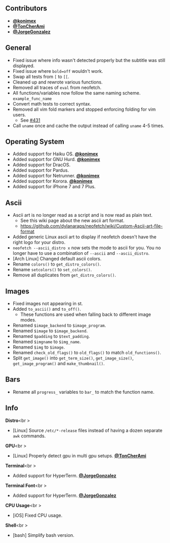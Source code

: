 ## Contributors

- **[@konimex](https://github.com/konimex)**
- **[@TonCherAmi](https://github.com/TonCherAmi)**
- **[@JorgeGonzalez](https://github.com/JorgeGonzalez)**


## General

- Fixed issue where info wasn't detected properly but the subtitle was still displayed.
- Fixed issue where `bold=off` wouldn't work.
- Swap all tests from `[` to `[[`.
- Cleaned up and rewrote various functions.
- Removed all traces of `eval` from neofetch.
- All functions/variables now follow the same naming scheme. `example_func_name`
- Convert math tests to correct syntax.
- Removed all vim fold markers and stopped enforcing folding for vim users.
    - See [#431](https://github.com/dylanaraps/neofetch/pull/431)
- Call `uname` once and cache the output instead of calling `uname` 4-5 times.


## Operating System

- Added support for Haiku OS. **[@konimex](https://github.com/konimex)**
- Added support for GNU Hurd. **[@konimex](https://github.com/konimex)**
- Added support for DracOS.
- Added support for Pardus.
- Added support for Netrunner. **[@konimex](https://github.com/konimex)**
- Added support for Korora. **[@konimex](https://github.com/konimex)**
- Added support for iPhone 7 and 7 Plus.


## Ascii

- Ascii art is no longer read as a script and is now read as plain text.
  - See this wiki page about the new ascii art format.
  - https://github.com/dylanaraps/neofetch/wiki/Custom-Ascii-art-file-format
- Added generic Linux ascii art to display if neofetch doesn't have the right logo for your distro.
- `neofetch --ascii_distro x` now sets the mode to ascii for you. You no longer have to use a combination of `--ascii` and `--ascii_distro`.
- [Arch Linux] Changed default ascii colors.
- Rename `colors()` to `get_distro_colors()`.
- Rename `setcolors()` to `set_colors()`.
- Remove all duplicates from `get_distro_colors()`.


## Images

- Fixed images not appearing in st.
- Added `to_ascii()` and `to_off()`.
    - These functions are used when falling back to different image modes.
- Renamed `$image_backend` to `$image_program`.
- Renamed `$image` to `$image_backend`.
- Renamed `$padding` to `$text_padding`.
- Renamed `$imgname` to `$img_name`.
- Renamed `$img` to `$image`.
- Renamed `check_old_flags()` to `old_flags()` to match `old_functions()`.
- Split `get_image()` into `get_term_size()`, `get_image_size()`, `get_image_program()` and `make_thumbnail()`.


## Bars

- Rename all `progress_` variables to `bar_` to match the function name.


## Info

**Distro**<br \>

- [Linux] Source `/etc/*-release` files instead of having a dozen separate `awk` commands.

**GPU**<br \>

- [Linux] Properly detect gpu in multi gpu setups. **[@TonCherAmi](https://github.com/TonCherAmi)**

**Terminal**<br \>

- Added support for HyperTerm. **[@JorgeGonzalez](https://github.com/JorgeGonzalez)**

**Terminal Font**<br \>

- Added support for HyperTerm. **[@JorgeGonzalez](https://github.com/JorgeGonzalez)**

**CPU Usage**<br \>

- [iOS] Fixed CPU usage.

**Shell**<br \>

- [bash] Simplify bash version.
